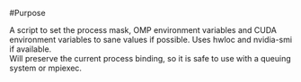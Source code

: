 #Purpose

A script to set the process mask, OMP environment variables and CUDA environment
variables to sane values if possible. Uses hwloc and nvidia-smi if available.  
Will preserve the current process binding, so it is safe to use with a queuing 
system or mpiexec.

